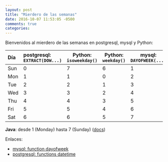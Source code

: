 ```yaml
---
layout: post
title: "Mierdero de las semanas"
date: 2016-10-07 11:53:05 -0500
comments: true
categories: 
---
```




Bienvenidos al mierdero de las semanas en postgresql, mysql y Python:

Día  | postgresql: `EXTRACT(DOW...)` | Python: `isoweekday()` | Python: `weekday()` | mysql: `DAYOFWEEK(...)`
:------------|:-------|-------------|-------------|----------
Sun | 0 | 7 | 6 | 1
Mon | 1 | 1 | 0 | 2
Tue | 2 | 2 | 1 | 3
Wed | 3 | 3 | 2 | 4
Thu | 4 | 4 | 3 | 5
Fri | 5 | 5 | 4 | 6
Sat | 6 | 6 | 5 | 7

**Java**: desde 1 (Monday) hasta 7 (Sunday) ([docs](https://docs.oracle.com/javase/8/docs/api/java/time/DayOfWeek.html))

Enlaces:

* [mysql: function dayofweek](https://dev.mysql.com/doc/refman/5.5/en/date-and-time-functions.html#function_dayofweek)
* [postgresql: functions datetime](https://www.postgresql.org/docs/current/static/functions-datetime.html)